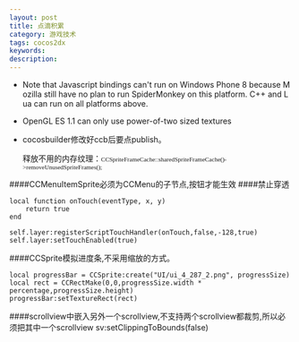 ```yaml
---
layout: post
title: 点滴积累
category: 游戏技术
tags: cocos2dx
keywords: 
description: 
---
```


-   Note that Javascript bindings can't run on Windows Phone 8 because Mozilla still have no plan to run SpiderMonkey on this platform. C++ and Lua can run on all platforms above.

-   OpenGL ES 1.1 can only use power-of-two sized textures

-   cocosbuilder修改好ccb后要点publish。

    释放不用的内存纹理：<span
    style="font-family:Menlo;font-size:11px;line-height:normal;">CCSpriteFrameCache::sharedSpriteFrameCache()-\>removeUnusedSpriteFrames();</span>


####CCMenuItemSprite必须为CCMenu的子节点,按钮才能生效
####禁止穿透

```
local function onTouch(eventType, x, y)
	return true
end
	
self.layer:registerScriptTouchHandler(onTouch,false,-128,true)
self.layer:setTouchEnabled(true)
```
####CCSprite模拟进度条,不采用缩放的方式。

```
local progressBar = CCSprite:create("UI/ui_4_287_2.png", progressSize)
local rect = CCRectMake(0,0,progressSize.width * percentage,progressSize.height)
progressBar:setTextureRect(rect)
```

####scrollview中嵌入另外一个scrollview,不支持两个scrollview都裁剪,所以必须把其中一个scrollview sv:setClippingToBounds(false)
